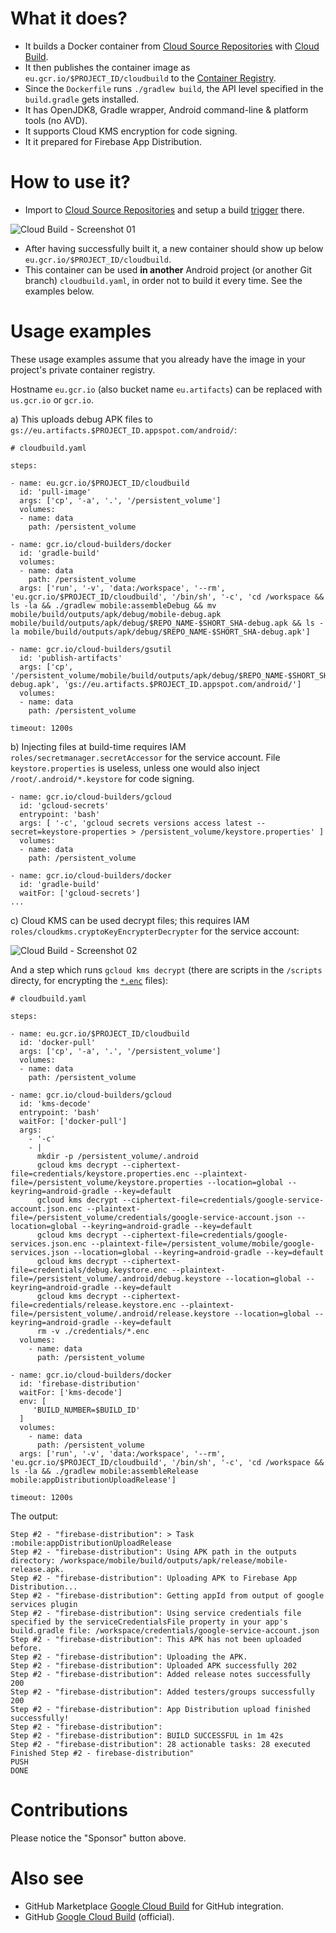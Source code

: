 # What it does?

- It builds a Docker container from [Cloud Source Repositories](https://cloud.google.com/source-repositories) with [Cloud Build](https://cloud.google.com/source-repositories/docs/integrating-with-cloud-build).
- It then publishes the container image as `eu.gcr.io/$PROJECT_ID/cloudbuild` to the [Container Registry](https://console.cloud.google.com/gcr/images).
- Since the `Dockerfile` runs `./gradlew build`, the API level specified in the `build.gradle` gets installed.
- It has OpenJDK8, Gradle wrapper, Android command-line & platform tools (no AVD).
- It supports Cloud KMS encryption for code signing.
- It it prepared for Firebase App Distribution.

# How to use it?

 - Import to [Cloud Source Repositories](https://source.cloud.google.com/repo/new) and setup a build [trigger](https://console.cloud.google.com/cloud-build/triggers) there.

 ![Cloud Build - Screenshot 01](https://raw.githubusercontent.com/syslogic/cloudbuild-android-builder/master/screenshots/screenshot_01.png)
 - After having successfully built it, a new container should show up below `eu.gcr.io/$PROJECT_ID/cloudbuild`.
 - This container can be used <b>in another</b> Android project (or another Git branch) `cloudbuild.yaml`, in order not to build it every time. See the examples below.

# Usage examples

These usage examples assume that you already have the image in your project's private container registry.

Hostname `eu.gcr.io` (also bucket name `eu.artifacts`) can be replaced with `us.gcr.io` or `gcr.io`.

a) This uploads debug APK files to `gs://eu.artifacts.$PROJECT_ID.appspot.com/android/`:

````
# cloudbuild.yaml

steps:

- name: eu.gcr.io/$PROJECT_ID/cloudbuild
  id: 'pull-image'
  args: ['cp', '-a', '.', '/persistent_volume']
  volumes:
  - name: data
    path: /persistent_volume

- name: gcr.io/cloud-builders/docker
  id: 'gradle-build'
  volumes:
  - name: data
    path: /persistent_volume
  args: ['run', '-v', 'data:/workspace', '--rm', 'eu.gcr.io/$PROJECT_ID/cloudbuild', '/bin/sh', '-c', 'cd /workspace && ls -la && ./gradlew mobile:assembleDebug && mv mobile/build/outputs/apk/debug/mobile-debug.apk mobile/build/outputs/apk/debug/$REPO_NAME-$SHORT_SHA-debug.apk && ls -la mobile/build/outputs/apk/debug/$REPO_NAME-$SHORT_SHA-debug.apk']

- name: gcr.io/cloud-builders/gsutil
  id: 'publish-artifacts'
  args: ['cp', '/persistent_volume/mobile/build/outputs/apk/debug/$REPO_NAME-$SHORT_SHA-debug.apk', 'gs://eu.artifacts.$PROJECT_ID.appspot.com/android/']
  volumes:
  - name: data
    path: /persistent_volume

timeout: 1200s
````

b) Injecting files at build-time requires IAM `roles/secretmanager.secretAccessor` for the service account.
File `keystore.properties` is useless, unless one would also inject `/root/.android/*.keystore` for code signing.
````
- name: gcr.io/cloud-builders/gcloud
  id: 'gcloud-secrets'
  entrypoint: 'bash'
  args: [ '-c', 'gcloud secrets versions access latest --secret=keystore-properties > /persistent_volume/keystore.properties' ]
  volumes:
  - name: data
    path: /persistent_volume

- name: gcr.io/cloud-builders/docker
  id: 'gradle-build'
  waitFor: ['gcloud-secrets']
...
````

c) Cloud KMS can be used decrypt files; this requires IAM `roles/cloudkms.cryptoKeyEncrypterDecrypter` for the service account:

 ![Cloud Build - Screenshot 02](https://github.com/syslogic/cloudbuild-android/raw/master/screenshots/screenshot_02.png)

And a step which runs `gcloud kms decrypt` (there are scripts in the `/scripts` directy, for encrypting the [`*.enc`](https://github.com/syslogic/cloudbuild-android/tree/master/credentials) files):

````
# cloudbuild.yaml

steps:

- name: eu.gcr.io/$PROJECT_ID/cloudbuild
  id: 'docker-pull'
  args: ['cp', '-a', '.', '/persistent_volume']
  volumes:
  - name: data
    path: /persistent_volume

- name: gcr.io/cloud-builders/gcloud
  id: 'kms-decode'
  entrypoint: 'bash'
  waitFor: ['docker-pull']
  args:
    - '-c'
    - |
      mkdir -p /persistent_volume/.android
      gcloud kms decrypt --ciphertext-file=credentials/keystore.properties.enc --plaintext-file=/persistent_volume/keystore.properties --location=global --keyring=android-gradle --key=default
      gcloud kms decrypt --ciphertext-file=credentials/google-service-account.json.enc --plaintext-file=/persistent_volume/credentials/google-service-account.json --location=global --keyring=android-gradle --key=default
      gcloud kms decrypt --ciphertext-file=credentials/google-services.json.enc --plaintext-file=/persistent_volume/mobile/google-services.json --location=global --keyring=android-gradle --key=default
      gcloud kms decrypt --ciphertext-file=credentials/debug.keystore.enc --plaintext-file=/persistent_volume/.android/debug.keystore --location=global --keyring=android-gradle --key=default
      gcloud kms decrypt --ciphertext-file=credentials/release.keystore.enc --plaintext-file=/persistent_volume/.android/release.keystore --location=global --keyring=android-gradle --key=default
      rm -v ./credentials/*.enc
  volumes:
    - name: data
      path: /persistent_volume

- name: gcr.io/cloud-builders/docker
  id: 'firebase-distribution'
  waitFor: ['kms-decode']
  env: [
     'BUILD_NUMBER=$BUILD_ID'
  ]
  volumes:
    - name: data
      path: /persistent_volume
  args: ['run', '-v', 'data:/workspace', '--rm', 'eu.gcr.io/$PROJECT_ID/cloudbuild', '/bin/sh', '-c', 'cd /workspace && ls -la && ./gradlew mobile:assembleRelease mobile:appDistributionUploadRelease']

timeout: 1200s

````
The output:

````
Step #2 - "firebase-distribution": > Task :mobile:appDistributionUploadRelease
Step #2 - "firebase-distribution": Using APK path in the outputs directory: /workspace/mobile/build/outputs/apk/release/mobile-release.apk.
Step #2 - "firebase-distribution": Uploading APK to Firebase App Distribution...
Step #2 - "firebase-distribution": Getting appId from output of google services plugin
Step #2 - "firebase-distribution": Using service credentials file specified by the serviceCredentialsFile property in your app's build.gradle file: /workspace/credentials/google-service-account.json
Step #2 - "firebase-distribution": This APK has not been uploaded before.
Step #2 - "firebase-distribution": Uploading the APK.
Step #2 - "firebase-distribution": Uploaded APK successfully 202
Step #2 - "firebase-distribution": Added release notes successfully 200
Step #2 - "firebase-distribution": Added testers/groups successfully 200
Step #2 - "firebase-distribution": App Distribution upload finished successfully!
Step #2 - "firebase-distribution": 
Step #2 - "firebase-distribution": BUILD SUCCESSFUL in 1m 42s
Step #2 - "firebase-distribution": 28 actionable tasks: 28 executed
Finished Step #2 - firebase-distribution"
PUSH
DONE
````

# Contributions

Please notice the "Sponsor" button above.

# Also see

 - GitHub Marketplace [Google Cloud Build](https://github.com/marketplace/google-cloud-build) for GitHub integration.
 - GitHub [Google Cloud Build](https://github.com/GoogleCloudBuild) (official).
